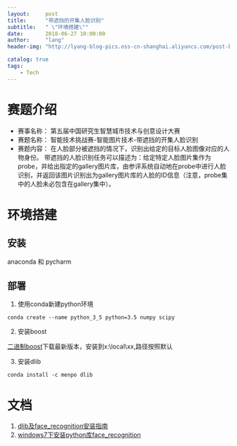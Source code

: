 ```yaml
---
layout:     post
title:      "带遮挡的开集人脸识别"
subtitle:   " \"环境搭建\""
date:       2018-06-27 10:00:00
author:     "lang"
header-img: "http://lyang-blog-pics.oss-cn-shanghai.aliyuncs.com/post-bg-2017/0330/170330.jpg"

catalog: true
tags:
    - Tech
---
```


# 赛题介绍

* 赛事名称： 第五届中国研究生智慧城市技术与创意设计大赛
* 赛题名称： 智能技术挑战赛-智能图片技术-带遮挡的开集人脸识别
* 赛题内容： 在人脸部分被遮挡的情况下，识别出给定的目标人脸图像对应的人物身份。
带遮挡的人脸识别任务可以描述为：给定特定人脸图片集作为probe，并给出指定的gallery图片库，由参评系统自动地在probe中进行人脸识别，并返回该图片识别出为gallery图片库的人脸的ID信息（注意，probe集中的人脸未必包含在gallery集中）。


# 环境搭建

## 安装

anaconda 和 pycharm

## 部署

1. 使用conda新建python环境

```
conda create --name python_3_5 python=3.5 numpy scipy
```

2. 安装boost

[二进制boost](https://sourceforge.net/projects/boost/files/ )下载最新版本，安装到x:\local\xx,路径按照默认

3. 安装dlib

```
conda install -c menpo dlib
```


# 文档

1. [dlib及face_recognition安装指南](https://blog.csdn.net/wyc12306/article/details/79286361)
2. [windows7下安装python库face_recognition](https://blog.csdn.net/Cabchinoe/article/details/78392502)
